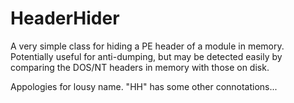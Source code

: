 # HeaderHider
A very simple class for hiding a PE header of a module in memory. Potentially useful for anti-dumping, but may be detected easily by comparing the DOS/NT headers in memory with those on disk.

Appologies for lousy name. "HH" has some other connotations...
